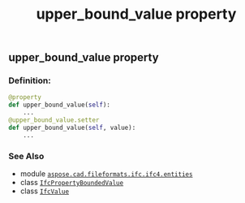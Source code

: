 ﻿---
title: upper_bound_value property
second_title: Aspose.CAD for Python via .NET API References
description: 
type: docs
weight: 110
url: /python-net/aspose.cad.fileformats.ifc.ifc4.entities/ifcpropertyboundedvalue/upper_bound_value/
is_root: false
---

## upper_bound_value property

### Definition:
```python
@property
def upper_bound_value(self):
    ...
@upper_bound_value.setter
def upper_bound_value(self, value):
    ...
```

### See Also
* module [`aspose.cad.fileformats.ifc.ifc4.entities`](../../)
* class [`IfcPropertyBoundedValue`](/cad/python-net/aspose.cad.fileformats.ifc.ifc4.entities/ifcpropertyboundedvalue)
* class [`IfcValue`](/cad/python-net/aspose.cad.fileformats.ifc.ifc4.types/ifcvalue)

